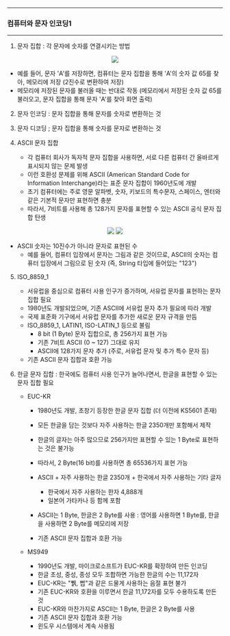 -----
### 컴퓨터와 문자 인코딩1
-----
1. 문자 집합 : 각 문자에 숫자를 연결시키는 방법
<div align="center">
<img src="https://github.com/user-attachments/assets/1b0e19ba-3700-46a1-ab3d-e7c278d910a7">
</div>

  - 예를 들어, 문자 'A'를 저장하면, 컴퓨터는 문자 집합을 통해 'A'의 숫자 값 65를 찾아, 메모리에 저장 (2진수로 변환하여 저장)
  - 메모리에 저장된 문자를 불러올 때는 반대로 작동 (메모리에서 저장된 숫자 값 65를 불러오고, 문자 집합을 통해 문자 'A'를 찾아 화면 출력)

2. 문자 인코딩 : 문자 집합을 통해 문자를 숫자로 변환하는 것
3. 문자 디코딩 ; 문자 집합을 통해 숫자를 문자로 변환하는 것

4. ASCII 문자 집합
   - 각 컴퓨터 회사가 독자적 문자 집합을 사용하면, 서로 다른 컴퓨터 간 올바르게 표시되지 않는 문제 발생
   - 이런 호환성 문제를 위해 ASCII (American Standard Code for Information Interchange)라는 표준 문자 집합이 1960년도에 개발
   - 초기 컴퓨터에는 주로 영문 알파벳, 숫자, 키보드의 특수문자, 스페이스, 엔터와 같은 기본적 문자만 표현하면 충분
   - 따라서, 7비트를 사용해 총 128가지 문자를 표현할 수 있는 ASCII 공식 문자 집합 탄생
<div align="center">
<img src="https://github.com/user-attachments/assets/abc88bed-f3cb-48dc-ba32-7ab679f10073">
<img src="https://github.com/user-attachments/assets/88d23f1f-e918-4aa1-ad7e-90ac261623fa">
</div>  

   - ASCII 숫자는 10진수가 아니라 문자로 표현된 수
     + 예를 들어, 컴퓨터 입장에서 문자는 그림과 같은 것이므로, ASCII의 숫자는 컴퓨터 입장에서 그림으로 된 숫자 (즉, String 타입에 들어있는 "123")

5. ISO_8859_1
   - 서유럽을 중심으로 컴퓨터 사용 인구가 증가하며, 서유럽 문자를 표현하는 문자 집합 필요
   - 1980년도 개발되었으며, 기존 ASCII에 서유럽 문자 추가 필요에 따라 개발
   - 국제 표준화 기구에서 서유럽 문자를 추가한 새로운 문자 규격을 만듬
   - ISO_8859_1, LATIN1, ISO-LATIN_1 등으로 불림
     + 8 bit (1 Byte) 문자 집합으로, 총 256가지 표현 가능
     + 기존 7비트 ASCII (0 ~ 127) 그대로 유지
     + ASCII에 128가지 문자 추가 (주로, 서유럽 문자 및 추가 특수 문자 등)
   - 기존 ASCII 문자 집합과 호환 가능

6. 한글 문자 집합 : 한국에도 컴퓨터 사용 인구가 늘어나면서, 한글을 표현할 수 있는 문자 집합 필요
   - EUC-KR
     + 1980년도 개발, 초창기 등장한 한글 문자 집합 (더 이전에 KS5601 존재)
     + 모든 한글을 담는 것보다 자주 사용하는 한글 2350개만 포함해서 제작
     + 한글의 글자는 아주 많으므로 256가지만 표현할 수 있는 1 Byte로 표현하는 것은 불가능
     + 따라서, 2 Byte(16 bit)를 사용하면 총 65536가지 표현 가능
     + ASCII + 자주 사용하는 한글 2350개 + 한국에서 자주 사용하는 기타 글자
       * 한국에서 자주 사용하는 한자 4,888개
       * 일본어 가타카나 등 함께 포함

     + ASCII는 1 Byte, 한글은 2 Byte를 사용 : 영어를 사용하면 1 Byte를, 한글을 사용하면 2 Byte를 메모리에 저장
     + 기존 ASCII 문자 집합과 호환 가능

   - MS949
     + 1990년도 개발, 마이크로소프트가 EUC-KR를 확장하여 만든 인코딩
     + 한글 초성, 중성, 종성 모두 조합하면 가능한 한글의 수는 11,172자
     + EUC-KR는 "쀍, 삡"과 같은 드물게 사용하는 음절 표현 불가
     + 기존 EUC-KR와 호환을 이루면서 한글 11,172자를 모두 수용하도록 만든 것
     + EUC-KR와 마찬가지로 ASCII는 1 Byte, 한글은 2 Byte를 사용
     + 기존 ASCII 문자 집합과 호환 가능
     + 윈도우 시스템에서 계속 사용됨
